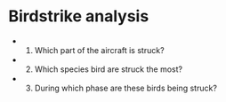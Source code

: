 # Birdstrike analysis
- 1. Which part of the aircraft is struck?
- 2. Which species bird are struck the most?
- 3. During which phase are these birds being struck?
